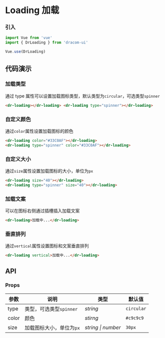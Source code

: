 # Loading 加载

### 引入

```js
import Vue from 'vue'
import { DrLoading } from 'dracom-ui'

Vue.use(DrLoading)
```

## 代码演示

### 加载类型

通过 type 属性可以设置加载图标类型，默认类型为`circular`，可选类型`spinner`

```html
<dr-loading></dr-loading> <dr-loading type="spinner"></dr-loading>
```

### 自定义颜色

通过`color`属性设置加载图标的颜色

```html
<dr-loading color="#33C0AF"></dr-loading>
<dr-loading type="spinner" color="#33C0AF"></dr-loading>
```

### 自定义大小

通过`size`属性设置加载图标的大小，单位为`px`

```html
<dr-loading size="40"></dr-loading>
<dr-loading type="spinner" size="40"></dr-loading>
```

### 加载文案

可以在图标右侧通过插槽插入加载文案

```html
<dr-loading>加载中...</dr-loading>
```

### 垂直排列

通过`vertical`属性设置图标和文案垂直排列

```html
<dr-loading vertical>加载中...</dr-loading>
```

## API

### Props

| 参数  | 说明                     | 类型               | 默认值     |
| ----- | ------------------------ | ------------------ | ---------- |
| type  | 类型，可选类型`spinner`  | _string_           | `circular` |
| color | 颜色                     | _stirng_           | `#c9c9c9`  |
| size  | 加载图标大小，单位为`px` | _string \| number_ | `30px`     |
